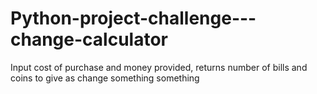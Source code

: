 # Python-project-challenge---change-calculator
Input cost of purchase and money provided, returns number of bills and coins to give as change
something something
